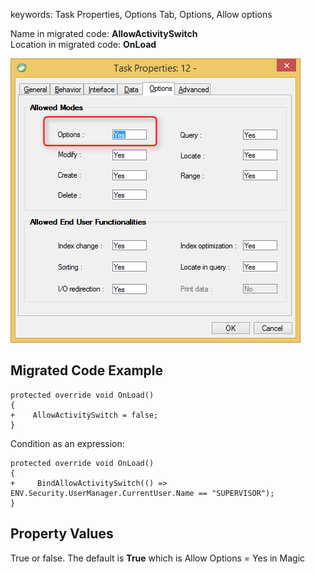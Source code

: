 ﻿keywords: Task Properties, Options Tab, Options, Allow options 

Name in migrated code: **AllowActivitySwitch**  
Location in migrated code: **OnLoad**


![Options](Options.png)

## Migrated Code Example


```csdiff   
protected override void OnLoad()
{
+    AllowActivitySwitch = false;
}
``` 

Condition as an expression:

```csdiff   
protected override void OnLoad()
{
+     BindAllowActivitySwitch(() => ENV.Security.UserManager.CurrentUser.Name == "SUPERVISOR");
}
```        

    



## Property Values
True or false. The default is **True** which is Allow Options = Yes in Magic
       